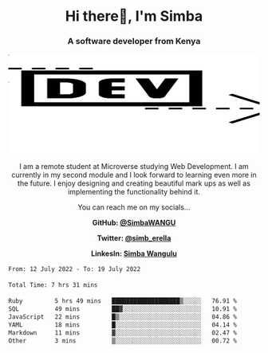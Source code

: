 
<h1 align="center"> Hi there👋, I'm Simba</h1>
<h3 align="center">A software developer from Kenya</h3>

<img src="/arrow-svgrepo-com.svg" margin="auto" width="100%" height="200px">


<p align="center">I am a remote student at Microverse studying Web Development. I am currently in my second module and I look forward to learning even more in the future. I enjoy designing and creating beautiful mark ups as well as implementing the functionality behind it.</p>

<p align="center">You can reach me on my socials... </p>

<div align="center">

__<p>  GitHub: [@SimbaWANGU](https://github.com/SimbaWANGU)__  </p>
__<p> Twitter: [@simb_erella](https://twitter.com/simb_erella)__ </p>
__<p> LinkesIn: [Simba Wangulu](https://www.linkedin.com/in/simba-wangulu/)__ </p>

</div>

<!--START_SECTION:waka-->

```text
From: 12 July 2022 - To: 19 July 2022

Total Time: 7 hrs 31 mins

Ruby         5 hrs 49 mins   ███████████████████▒░░░░░   76.91 %
SQL          49 mins         ██▓░░░░░░░░░░░░░░░░░░░░░░   10.91 %
JavaScript   22 mins         █▒░░░░░░░░░░░░░░░░░░░░░░░   04.86 %
YAML         18 mins         █░░░░░░░░░░░░░░░░░░░░░░░░   04.14 %
Markdown     11 mins         ▓░░░░░░░░░░░░░░░░░░░░░░░░   02.47 %
Other        3 mins          ▒░░░░░░░░░░░░░░░░░░░░░░░░   00.72 %
```

<!--END_SECTION:waka-->
